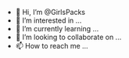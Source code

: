 - 👋 Hi, I’m @GirlsPacks
- 👀 I’m interested in ...
- 🌱 I’m currently learning ...
- 💞️ I’m looking to collaborate on ...
- 📫 How to reach me ...

<!---
GirlsPacks/GirlsPacks is a ✨ special ✨ repository because its `README.md` (this file) appears on your GitHub profile.
You can click the Preview link to take a look at your changes.
--->

